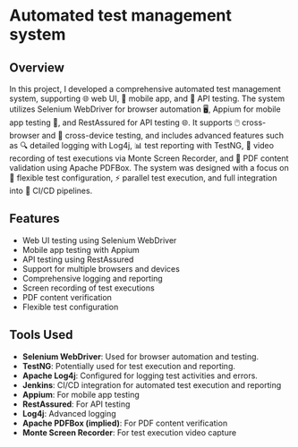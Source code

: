 # Automated test management system

## Overview
In this project, I developed a comprehensive automated test management system, supporting 🌐 web UI, 📱 mobile app, and 🔗 API testing. The system utilizes Selenium WebDriver for browser automation 🖥️, Appium for mobile app testing 📲, and RestAssured for API testing 🌐. It supports 🖱️ cross-browser and 📱 cross-device testing, and includes advanced features such as 🔍 detailed logging with Log4j, 📊 test reporting with TestNG, 🎥 video recording of test executions via Monte Screen Recorder, and 📝 PDF content validation using Apache PDFBox. The system was designed with a focus on 🔧 flexible test configuration, ⚡ parallel test execution, and full integration into 🚀 CI/CD pipelines.

## Features
- Web UI testing using Selenium WebDriver
- Mobile app testing with Appium
- API testing using RestAssured
- Support for multiple browsers and devices
- Comprehensive logging and reporting
- Screen recording of test executions
- PDF content verification
- Flexible test configuration

## Tools Used
- **Selenium WebDriver**: Used for browser automation and testing.
- **TestNG**: Potentially used for test execution and reporting.
- **Apache Log4j**: Configured for logging test activities and errors.
- **Jenkins**: CI/CD integration for automated test execution and reporting
- **Appium**: For mobile app testing
- **RestAssured**: For API testing
- **Log4j**: Advanced logging
- **Apache PDFBox (implied)**: For PDF content verification
- **Monte Screen Recorder**: For test execution video capture
  

